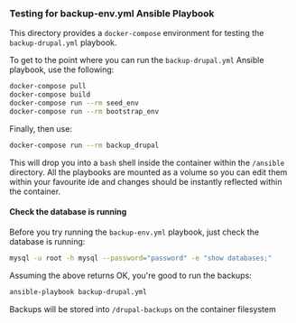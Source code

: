 ### Testing for backup-env.yml Ansible Playbook

This directory provides a `docker-compose` environment for testing the `backup-drupal.yml` playbook.

To get to the point where you can run the `backup-drupal.yml` Ansible playbook, use the following:

```bash
docker-compose pull
docker-compose build
docker-compose run --rm seed_env
docker-compose run --rm bootstrap_env
```

Finally, then use:

```bash
docker-compose run --rm backup_drupal
```

This will drop you into a `bash` shell inside the container within the `/ansible` directory. All the playbooks are mounted
as a volume so you can edit them within your favourite ide and changes should be instantly reflected within the container.

#### Check the database is running

Before you try running the `backup-env.yml` playbook, just check the database is running:

```bash
mysql -u root -h mysql --password="password" -e "show databases;"
```

Assuming the above returns OK, you're good to run the backups:

```bash
ansible-playbook backup-drupal.yml
```

Backups will be stored into `/drupal-backups` on the container filesystem
